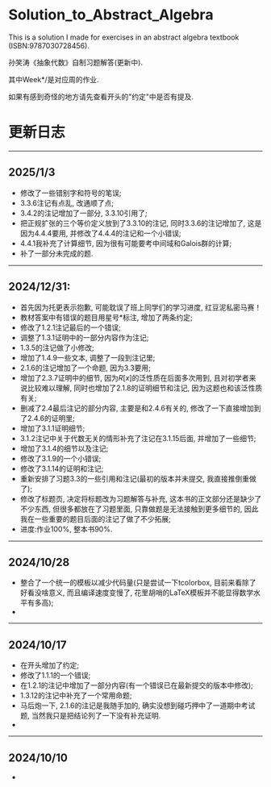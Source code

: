 # Solution_to_Abstract_Algebra
This is a solution I made for exercises in an abstract algebra textbook
(ISBN:9787030728456).

孙笑涛《抽象代数》自制习题解答(更新中).

其中Week*/是对应周的作业.

如果有感到奇怪的地方请先查看开头的"约定"中是否有提及.

# 更新日志
---
## 2025/1/3
* 修改了一些错别字和符号的笔误;
* 3.3.6注记有点乱, 改通顺了点;
* 3.4.2的注记增加了一部分, 3.3.10引用了;
* 把正规扩张的三个等价定义放到了3.3.10的注记, 同时3.3.6的注记增加了, 这是因为4.4.4要用, 并修改了4.4.4的注记和一个小错误;
* 4.4.1我补充了计算细节, 因为很有可能要考中间域和Galois群的计算;
* 补了一部分未完成的题.

---

## 2024/12/31:
* 首先因为托更表示抱歉, 可能耽误了班上同学们的学习进度, 红豆泥私密马赛！
* 教材答案中有错误的题目用星号*标注, 增加了两条约定;
* 修改了1.2.1注记最后的一个错误;
* 调整了1.3.1证明中的一部分内容作为注记;
* 1.3.5的注记做了小修改;
* 增加了1.4.9一些文本, 调整了一段到注记里;
* 2.1.6的注记增加了一个命题, 因为3.3要用;
* 增加了2.3.7证明中的细节, 因为$R[x]$的泛性质在后面多次用到, 且对初学者来说比较难以理解, 同时也增加了2.1.8的证明细节和注记, 因为这题也和该泛性质有关;
* 删减了2.4最后注记的部分内容, 主要是和2.4.6有关的, 修改了一下直接增加到了2.4.6的证明里;
* 增加了3.1.1证明细节;
* 3.1.2注记中关于代数无关的情形补充了注记在3.1.15后面, 并增加了一些细节;
* 增加了3.1.4的细节以及注记;
* 修改了3.1.9的一个小错误;
* 修改了3.1.14的证明和注记;
* 重新安排了习题3.3的一些引用和注记(最初的版本并未提交, 我直接推倒重做了);
* 修改了标题页, 决定将标题改为习题解答与补充, 这本书的正文部分还是缺少了不少东西, 但很多都放在了习题里面, 只靠做题是无法接触到更多细节的, 因此我在一些重要的题目后面的注记了做了不少拓展;
* 进度:作业100%, 整本书90%.

---

## 2024/10/28
* 整合了一个统一的模板以减少代码量(只是尝试一下tcolorbox, 目前来看除了好看没啥意义, 而且编译速度变慢了, 花里胡哨的LaTeX模板并不能显得数学水平有多高);
* 

---

## 2024/10/17
* 在开头增加了约定;
* 修改了1.1.1的一个错误;
* 在1.2.1的注记中增加了一部分内容(有一个错误已在最新提交的版本中修改);
* 1.3.12的注记中补充了一个常用命题;
* 马后炮一下, 2.1.6的注记是我随手加的, 确实没想到碰巧押中了一道期中考试题, 当然我只是把结论列了一下没有补充证明.
* 

---

## 2024/10/10
* 